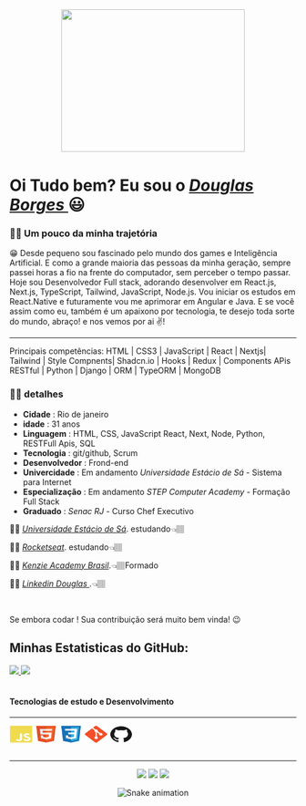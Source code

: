 <div align="center">
<img src="https://user-images.githubusercontent.com/86388680/161141029-3316ed66-dacd-45da-9893-34f20d93147b.gif" height="250px "
     width="80%px" />
</div
<div>
    <h1 align="left">Oi Tudo bem? Eu sou o <a href="https://www.linkedin.com/in/douglas-s-borges-475379115/"><i>Douglas Borges </i></a> 😃️</h1>
    <h3>👋🏽 Um pouco da minha trajetória</h3>😁
    Desde pequeno sou fascinado pelo mundo dos games e Inteligência Artificial. E como a grande maioria das pessoas da minha geração, sempre passei horas a fio na  frente do computador, sem perceber o tempo passar. <br>
    Hoje sou Desenvolvedor Full stack, adorando desenvolver em React.js, Next.js, TypeScript, Tailwind, JavaScript, Node.js. Vou iniciar os estudos em React.Native e futuramente vou me aprimorar em Angular e Java.
   E se você assim como eu, também é um apaixono por tecnologia, te desejo toda sorte do mundo, abraço! e nos vemos por ai ✌!
     <hr>
    <p>Principais competências: HTML | CSS3 | JavaScript | React | Nextjs| Tailwind | Style Compnents| Shadcn.io | Hooks | Redux | Components APis RESTful | Python | Django | ORM | TypeORM | MongoDB </p>
    <h3>🧑🏽 detalhes</h3>
    <ul>
        <li><strong>Cidade</strong> : Rio de janeiro </li>
        <li><strong>idade</strong> : 31 anos</li>
        <li><strong>Linguagem</strong> : HTML, CSS, JavaScript React, Next, Node, Python, RESTFull Apis, SQL </li>
        <li><strong>Tecnologia</strong> : git/github, Scrum</li>
        <li><strong>Desenvolvedor</strong> : Frond-end </li>
        <li><strong>Univercidade</strong> : Em andamento <i>Universidade Estácio de Sá</i> - Sistema para Internet  </li>
         <li><strong>Especialização</strong> : Em andamento <i>  STEP Computer Academy</i> - Formação Full Stack  </li>
        <li><strong>Graduado</strong> :<i>  Senac RJ</i> - Curso Chef Executivo  </li>
    </ul> <strong> </strong>
    <p align="left">👨‍🎓 <a href="https://estacio.br/"><i>Universidade Estácio de Sá</i></a><span>. estudando👈🏽️</span></p>
        <p align="left">👨‍🎓 <a href="https://www.rocketseat.com.br/"><i>Rocketseat</i></a><span>. estudando👈🏽️</span></p>
     <p align="left">👨‍🎓 <a href="https://kenzie.com.br/"><i>Kenzie Academy Brasil</i></a><span>.👈🏽️Formado </span></p>
     <p align="left">👨‍🎓 <a href="https://www.linkedin.com/in/douglassborges/"><i>Linkedin Douglas </i></a><span>.👈🏽️ </span></p>

     
      
   <br>
    <p align="left">Se embora codar ! Sua contribuição será muito bem vinda! 😉️</p>
    
  <h2>Minhas Estatisticas do GitHub: </h2>
  <div align="left">
    <a href="https://github.com/DouglasB834">
      <img height="150em" src="https://github-readme-stats.vercel.app/api?username=DouglasB834&theme=tokyonight&show_icons=true&count_private=true"/>  
      <img height="150em" src="https://github-readme-stats.vercel.app/api/top-langs/?username=DouglasB834&theme=tokyonight&hide_border=false&layout=compact"/> 
    </a>
  </div>
  
  <div align="left" valign="top"><br>
    <h4>Tecnologias de estudo e Desenvolvimento</h4>
     <hr>
    <img align="center" alt="Js" height="30" width="40" src="https://raw.githubusercontent.com/devicons/devicon/master/icons/javascript/javascript-plain.svg">
    <img align="center" alt="HTML" height="30" width="40" src="https://raw.githubusercontent.com/devicons/devicon/master/icons/html5/html5-original.svg">
    <img align="center" alt="CSS" height="30" width="40" src="https://raw.githubusercontent.com/devicons/devicon/master/icons/css3/css3-original.svg">
    <img align="center" alt="git" height="30" width="40" src="https://raw.githubusercontent.com/devicons/devicon/master/icons/git/git-original.svg">
    <img align="center" alt="github" height="30" width="40" src="https://raw.githubusercontent.com/devicons/devicon/master/icons/github/github-original.svg">
  </div><br>
  <hr>
  <div align="center">
  <a href="https://www.instagram.com/d0uglas_borges/" target="_blank"><img src="https://img.shields.io/badge/-Instagram-%23E4405F?style=for-the-badge&logo=instagram&logoColor=white" target="_blank"></a>
  <a href="https://www.linkedin.com/in/douglas-s-borges-475379115/" target="_blank"><img src="https://img.shields.io/badge/-LinkedIn-%230077B5?style=for-the-badge&logo=linkedin&logoColor=white" target="_blank"></a> 
  <a href="mailto:douglasb834@gmail.com"><img src="https://img.shields.io/badge/-Gmail-%23333?style=for-the-badge&logo=gmail&logoColor=white" target="_blank"></a>
</div>
  
  <div align="center">
  
  ![Snake animation](https://github.com/danielbped/danielbped/blob/output/github-contribution-grid-snake.svg)
 
</div>
